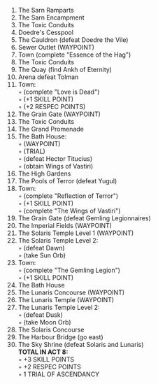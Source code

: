 1. The Sarn Ramparts  
2. The Sarn Encampment  
3. The Toxic Conduits  
4. Doedre's Cesspool  
5. The Cauldron (defeat Doedre the Vile)  
6. Sewer Outlet (WAYPOINT)  
7. Town (complete "Essence of the Hag")  
8. The Toxic Conduits  
9. The Quay (find Ankh of Eternity)  
10. Arena defeat Tolman  
11. Town:  
◦ (complete "Love is Dead")  
◦ (+1 SKILL POINT)  
◦ (+2 RESPEC POINTS)  
12. The Grain Gate (WAYPOINT)  
13. The Toxic Conduits  
14. The Grand Promenade  
15. The Bath House:  
◦ (WAYPOINT)  
◦ (TRIAL)  
◦ (defeat Hector Titucius)  
◦ (obtain Wings of Vastiri)  
16. The High Gardens  
17. The Pools of Terror (defeat Yugul)  
18. Town:  
◦ (complete "Reflection of Terror")  
◦ (+1 SKILL POINT)  
◦ (complete "The Wings of Vastiri")  
19. The Grain Gate (defeat Gemling Legionnaires)  
20. The Imperial Fields (WAYPOINT)  
21. The Solaris Temple Level 1 (WAYPOINT)  
22. The Solaris Temple Level 2:  
◦ (defeat Dawn)  
◦ (take Sun Orb)  
23. Town:  
◦ (complete "The Gemling Legion")  
◦ (+1 SKILL POINT)  
24. The Bath House  
25. The Lunaris Concourse (WAYPOINT)  
26. The Lunaris Temple (WAYPOINT)  
27. The Lunaris Temple Level 2:  
◦ (defeat Dusk)  
◦ (take Moon Orb)  
28. The Solaris Concourse  
29. The Harbour Bridge (go east)  
30. The Sky Shrine (defeat Solaris and Lunaris)  
**TOTAL IN ACT 8:**  
◦ +3 SKILL POINTS  
◦ +2 RESPEC POINTS  
◦ 1 TRIAL OF ASCENDANCY
